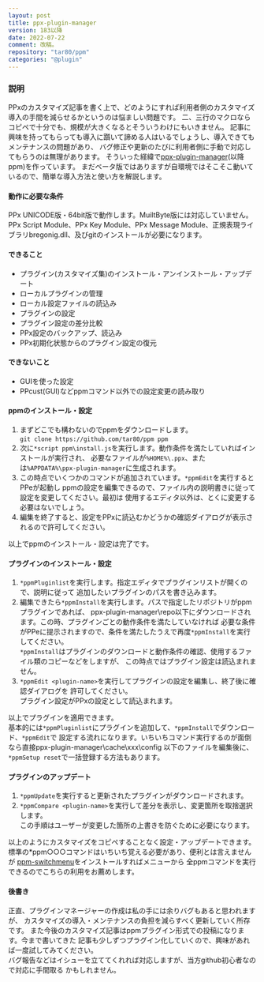 ```yaml
---
layout: post
title: ppx-plugin-manager
version: 183以降
date: 2022-07-22
comment: 改稿。
repository: "tar80/ppm"
categories: "@plugin"
---
```


### 説明

PPxのカスタマイズ記事を書く上で、どのようにすれば利用者側のカスタマイズ導入の手間を減らせるかというのは悩ましい問題です。
二、三行のマクロならコピペで十分でも、規模が大きくなるとそういうわけにもいきません。
記事に興味を持ってもらっても導入に躓いて諦める人はいるでしょうし、導入できてもメンテナンスの問題があり、
バグ修正や更新のたびに利用者側に手動で対応してもらうのは無理があります。
そういった経緯で[ppx-plugin-manager](https://github.com/tar80/ppm)(以降ppm)を作っています。
まだベータ版ではありますが自環境ではそこそこ動いているので、簡単な導入方法と使い方を解説します。

#### 動作に必要な条件

PPx UNICODE版・64bit版で動作します。MuiltByte版には対応していません。  
PPx Script Module、PPx Key Module、PPx Message Module、正規表現ライブラリbregonig.dll、及びgitのインストールが必要になります。  

#### できること

- プラグイン(カスタマイズ集)のインストール・アンインストール・アップデート
- ローカルプラグインの管理
- ローカル設定ファイルの読込み
- プラグインの設定
- プラグイン設定の差分比較
- PPx設定のバックアップ、読込み
- PPx初期化状態からのプラグイン設定の復元

#### できないこと

- GUIを使った設定
- PPcust(GUI)などppmコマンド以外での設定変更の読み取り

#### ppmのインストール・設定

1. まずどこでも構わないのでppmをダウンロードします。  
`git clone https://github.com/tar80/ppm ppm`
2. 次に`*script ppm\install.js`を実行します。動作条件を満たしていればインストールが実行され、
必要なファイルが`%HOME%\.ppx`、または`%APPDATA%\ppx-plugin-manager`に生成されます。  
3. この時点でいくつかのコマンドが追加されています。`*ppmEdit`を実行するとPPeが起動し
ppmの設定を編集できるので、ファイル内の説明書きに従って設定を変更してください。最初は
使用するエディタ以外は、とくに変更する必要はないでしょう。
4. 編集を終了すると、設定をPPxに読込むかどうかの確認ダイアログが表示されるので許可してください。  

以上でppmのインストール・設定は完了です。

#### プラグインのインストール・設定

1. `*ppmPluginlist`を実行します。指定エディタでプラグインリストが開くので、説明に従って
追加したいプラグインのパスを書き込みます。
2. 編集できたら`*ppmInstall`を実行します。パスで指定したリポジトリがppmプラグインであれば、
ppx-plugin-manager\repo以下にダウンロードされます。この時、プラグインごとの動作条件を満たしていなければ
必要な条件がPPeに提示されますので、条件を満たしたうえで再度`*ppmInstall`を実行してください。  
`*ppmInstall`はプラグインのダウンロードと動作条件の確認、使用するファイル類のコピーなどをしますが、
この時点ではプラグイン設定は読込まれません。
3. `*ppmEdit <plugin-name>`を実行してプラグインの設定を編集し、終了後に確認ダイアログを
許可してください。  
プラグイン設定がPPxの設定として読込まれます。  

以上でプラグインを適用できます。  
基本的には`*ppmPluginlist`にプラグインを追加して、`*ppmInstall`でダウンロード、`*ppmEdit`で
設定する流れになります。いちいちコマンド実行するのが面倒なら直接ppx-plugin-manager\cache\xxx\config
以下のファイルを編集後に、`*ppmSetup reset`で一括登録する方法もあります。

#### プラグインのアップデート

1. `*ppmUpdate`を実行すると更新されたプラグインがダウンロードされます。
2. `*ppmCompare <plugin-name>`を実行して差分を表示し、変更箇所を取捨選択します。  
この手順はユーザーが変更した箇所の上書きを防ぐために必要になります。

以上のようにカスタマイズをコピペすることなく設定・アップデートできます。
標準の\*ppm○○○コマンドはいちいち覚える必要があり、便利とは言えませんが
[ppm-switchmenu](https://github.com/tar80/ppm-switchmenu)をインストールすればメニューから
全ppmコマンドを実行できるのでこちらの利用をお薦めします。

#### 後書き

正直、プラグインマネージャーの作成は私の手には余りバグもあると思われますが、
カスタマイズの導入・メンテナンスの負担を減らすべく更新していく所存です。
また今後のカスタマイズ記事はppmプラグイン形式での投稿になります。今まで書いてきた
記事も少しずつプラグイン化していくので、興味があれば一度試してみてください。  
バグ報告などはイシューを立ててくれれば対応しますが、当方github初心者なので対応に手間取る
かもしれません。


